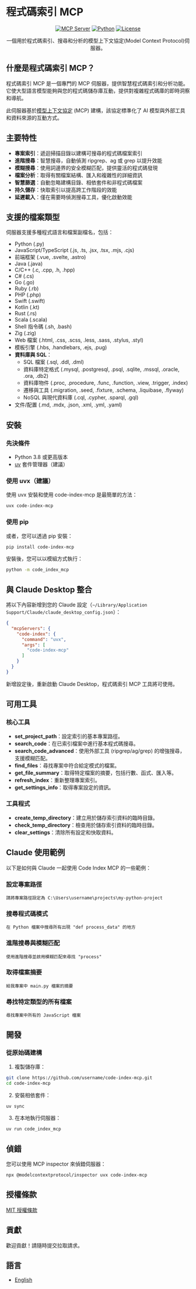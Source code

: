 # 程式碼索引 MCP

<div align="center">

[![MCP Server](https://img.shields.io/badge/MCP-Server-blue)](https://modelcontextprotocol.io)
[![Python](https://img.shields.io/badge/Python-3.8%2B-green)](https://www.python.org/)
[![License](https://img.shields.io/badge/License-MIT-yellow)](LICENSE)

一個用於程式碼索引、搜尋和分析的模型上下文協定(Model Context Protocol)伺服器。

</div>

## 什麼是程式碼索引 MCP？

程式碼索引 MCP 是一個專門的 MCP 伺服器，提供智慧程式碼索引和分析功能。它使大型語言模型能夠與您的程式碼儲存庫互動，提供對複雜程式碼庫的即時洞察和導航。

此伺服器基於[模型上下文協定](https://modelcontextprotocol.io) (MCP) 建構，該協定標準化了 AI 模型與外部工具和資料來源的互動方式。

## 主要特性

- **專案索引**：遞迴掃描目錄以建構可搜尋的程式碼檔案索引
- **進階搜尋**：智慧搜尋，自動偵測 ripgrep、ag 或 grep 以提升效能
- **模糊搜尋**：使用詞邊界的安全模糊匹配，提供靈活的程式碼發現
- **檔案分析**：取得有關檔案結構、匯入和複雜性的詳細資訊
- **智慧篩選**：自動忽略建構目錄、相依套件和非程式碼檔案
- **持久儲存**：快取索引以提高跨工作階段的效能
- **延遲載入**：僅在需要時偵測搜尋工具，優化啟動效能

## 支援的檔案類型

伺服器支援多種程式語言和檔案副檔名，包括：

- Python (.py)
- JavaScript/TypeScript (.js, .ts, .jsx, .tsx, .mjs, .cjs)
- 前端框架 (.vue, .svelte, .astro)
- Java (.java)
- C/C++ (.c, .cpp, .h, .hpp)
- C# (.cs)
- Go (.go)
- Ruby (.rb)
- PHP (.php)
- Swift (.swift)
- Kotlin (.kt)
- Rust (.rs)
- Scala (.scala)
- Shell 指令碼 (.sh, .bash)
- Zig (.zig)
- Web 檔案 (.html, .css, .scss, .less, .sass, .stylus, .styl)
- 模板引擎 (.hbs, .handlebars, .ejs, .pug)
- **資料庫與 SQL**：
  - SQL 檔案 (.sql, .ddl, .dml)
  - 資料庫特定格式 (.mysql, .postgresql, .psql, .sqlite, .mssql, .oracle, .ora, .db2)
  - 資料庫物件 (.proc, .procedure, .func, .function, .view, .trigger, .index)
  - 遷移與工具 (.migration, .seed, .fixture, .schema, .liquibase, .flyway)
  - NoSQL 與現代資料庫 (.cql, .cypher, .sparql, .gql)
- 文件/配置 (.md, .mdx, .json, .xml, .yml, .yaml)

## 安裝

### 先決條件

- Python 3.8 或更高版本
- [uv](https://github.com/astral-sh/uv) 套件管理器（建議）

### 使用 uvx（建議）

使用 uvx 安裝和使用 code-index-mcp 是最簡單的方法：

```bash
uvx code-index-mcp
```

### 使用 pip

或者，您可以透過 pip 安裝：

```bash
pip install code-index-mcp
```

安裝後，您可以以模組方式執行：

```bash
python -m code_index_mcp
```

## 與 Claude Desktop 整合

將以下內容新增到您的 Claude 設定（`~/Library/Application Support/Claude/claude_desktop_config.json`）：

```json
{
  "mcpServers": {
    "code-index": {
      "command": "uvx",
      "args": [
        "code-index-mcp"
      ]
    }
  }
}
```

新增設定後，重新啟動 Claude Desktop，程式碼索引 MCP 工具將可使用。

## 可用工具

### 核心工具

- **set_project_path**：設定索引的基本專案路徑。
- **search_code**：在已索引檔案中進行基本程式碼搜尋。
- **search_code_advanced**：使用外部工具 (ripgrep/ag/grep) 的增強搜尋，支援模糊匹配。
- **find_files**：尋找專案中符合給定模式的檔案。
- **get_file_summary**：取得特定檔案的摘要，包括行數、函式、匯入等。
- **refresh_index**：重新整理專案索引。
- **get_settings_info**：取得專案設定的資訊。

### 工具程式

- **create_temp_directory**：建立用於儲存索引資料的臨時目錄。
- **check_temp_directory**：檢查用於儲存索引資料的臨時目錄。
- **clear_settings**：清除所有設定和快取資料。

## Claude 使用範例

以下是如何與 Claude 一起使用 Code Index MCP 的一些範例：

### 設定專案路徑

```
請將專案路徑設定為 C:\Users\username\projects\my-python-project
```

### 搜尋程式碼模式

```
在 Python 檔案中搜尋所有出現 "def process_data" 的地方
```

### 進階搜尋與模糊匹配

```
使用進階搜尋並啟用模糊匹配來尋找 "process"
```

### 取得檔案摘要

```
給我專案中 main.py 檔案的摘要
```

### 尋找特定類型的所有檔案

```
尋找專案中所有的 JavaScript 檔案
```

## 開發

### 從原始碼建構

1. 複製儲存庫：

```bash
git clone https://github.com/username/code-index-mcp.git
cd code-index-mcp
```

2. 安裝相依套件：

```bash
uv sync
```

3. 在本地執行伺服器：

```bash
uv run code_index_mcp
```

## 偵錯

您可以使用 MCP inspector 來偵錯伺服器：

```bash
npx @modelcontextprotocol/inspector uvx code-index-mcp
```

## 授權條款

[MIT 授權條款](LICENSE)

## 貢獻

歡迎貢獻！請隨時提交拉取請求。

## 語言

- [English](README.md)
